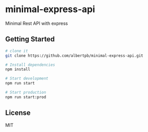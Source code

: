 # minimal-express-api

Minimal Rest API with express

## Getting Started

```sh
# clone it
git clone https://github.com/albertpb/minimal-express-api.git

# Install dependencies
npm install

# Start development
npm run start

# Start production
npm run start:prod

```

## License

MIT
